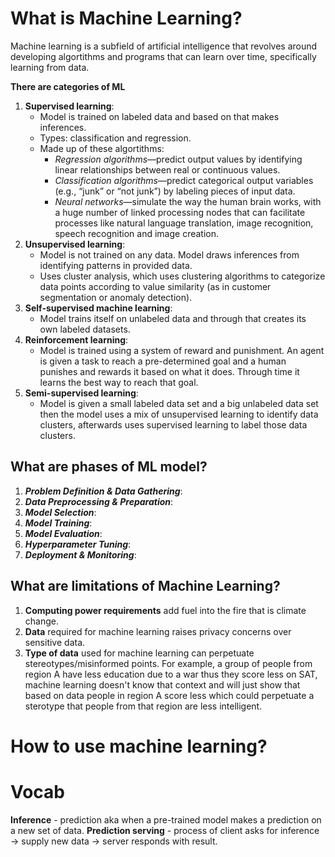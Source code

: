 # What is Machine Learning?
Machine learning is a subfield of artificial intelligence that revolves around developing algortithms and programs that can learn over time, specifically learning from data.

**There are categories of ML**
1. **Supervised learning**: 
    - Model is trained on labeled data and based on that makes inferences.
    - Types: classification and regression.
    - Made up of these algortithms:
        - *Regression algorithms*—predict output values by identifying linear relationships between real or continuous values.
        - *Classification algorithms*—predict categorical output variables (e.g., “junk” or “not junk”) by labeling pieces of input data. 
        - *Neural networks*—simulate the way the human brain works, with a huge number of linked processing nodes that can facilitate processes like natural language translation, image recognition, speech recognition and image creation.
2. **Unsupervised learning**: 
    - Model is not trained on any data. Model draws inferences from identifying patterns in provided data.
    - Uses cluster analysis, which uses clustering algorithms to categorize data points according to value similarity (as in customer segmentation or anomaly detection).
3. **Self-supervised machine learning**:
    - Model trains itself on unlabeled data and through that creates its own labeled datasets.
4. **Reinforcement learning**: 
    - Model is trained using a system of reward and punishment. An agent is given a task to reach a pre-determined goal and a human punishes and rewards it based on what it does. Through time it learns the best way to reach that goal.
5. **Semi-supervised learning**:
    - Model is given a small labeled data set and a big unlabeled data set then the model uses a mix of unsupervised learning to identify data clusters, afterwards uses supervised learning to label those data clusters.

## What are phases of ML model?
 1. ***Problem Definition & Data Gathering***:
 2. ***Data Preprocessing & Preparation***:
 3. ***Model Selection***:
 4. ***Model Training***:
 5. ***Model Evaluation***:
 6. ***Hyperparameter Tuning***:
 7. ***Deployment & Monitoring***:

## What are limitations of Machine Learning?
1. **Computing power requirements** add fuel into the fire that is climate change.
2. **Data** required for machine learning raises privacy concerns over sensitive data.
3. **Type of data** used for machine learning can perpetuate stereotypes/misinformed points. For example, a group of people from region A have less education due to a war thus they score less on SAT, machine learning doesn't know that context and will just show that based on data people in region A score less which could perpetuate a sterotype that people from that region are less intelligent.



# How to use machine learning?
# Vocab
**Inference** - prediction aka when a pre-trained model makes a prediction on a new set of data.
**Prediction serving** - process of client asks for inference -> supply new data -> server responds with result. 
